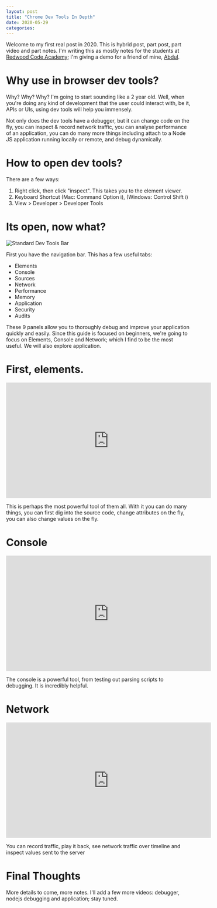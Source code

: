 ```yaml
---
layout: post
title: "Chrome Dev Tools In Depth"
date: 2020-05-29
categories: 
---
```


Welcome to my first real post in 2020. This is hybrid post, part post, part video and part notes. I'm writing this as mostly notes for the students at [Redwood Code Academy](https://redwoodcodeacademy.com/); I'm giving a demo for a friend of mine, [Abdul](https://www.linkedin.com/in/abdul-sarnor/). 

# Why use in browser dev tools? 

Why? Why? Why? I'm going to start sounding like a 2 year old. Well, when you're doing any kind of development that the user could interact with, be it, APIs or UIs, using dev tools will help you immensely. 

Not only does the dev tools have a debugger, but it can change code on the fly, you can inspect & record network traffic, you can analyse performance of an application, you can do many more things including attach to a Node JS application running locally or remote, and debug dynamically. 

# How to open dev tools?

There are a few ways: 

1. Right click, then click "inspect". This takes you to the element viewer. 
2. Keyboard Shortcut (Mac: Command Option i), (Windows: Control Shift i)
3. View > Developer > Developer Tools

# Its open, now what? 

![Standard Dev Tools Bar](/assets/img/5-29-chrometools-nav.png)

First you have the navigation bar. This has a few useful tabs:

* Elements 
* Console 
* Sources
* Network 
* Performance 
* Memory 
* Application 
* Security
* Audits 

These 9 panels allow you to thoroughly debug and improve your application quickly and easily. Since this guide is focused on beginners, we're going to focus on Elements, Console and Network; which I find to be the most useful. We will also explore application. 

# First, elements. 

<iframe width="560" height="315" src="https://www.youtube.com/embed/VDcwnu5pb8s" frameborder="0" allow="accelerometer; autoplay; encrypted-media; gyroscope; picture-in-picture" allowfullscreen></iframe>

This is perhaps the most powerful tool of them all. With it you can do many things, you can first dig into the source code, change attributes on the fly, you can also change values on the fly. 

# Console 

<iframe width="560" height="315" src="https://www.youtube.com/embed/vcYlt26g35M" frameborder="0" allow="accelerometer; autoplay; encrypted-media; gyroscope; picture-in-picture" allowfullscreen></iframe>

The console is a powerful tool, from testing out parsing scripts to debugging. It is incredibly helpful. 

# Network 

<iframe width="560" height="315" src="https://www.youtube.com/embed/5u77nUugAEk" frameborder="0" allow="accelerometer; autoplay; encrypted-media; gyroscope; picture-in-picture" allowfullscreen></iframe>

You can record traffic, play it back, see network traffic over timeline and inspect values sent to the server

# Final Thoughts

More details to come, more notes. I'll add a few more videos: debugger, nodejs debugging and application; stay tuned. 
